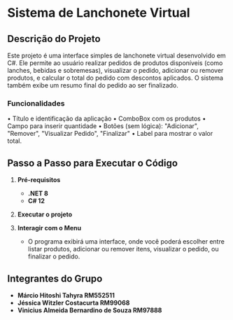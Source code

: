 # Sistema de Lanchonete Virtual

## Descrição do Projeto
Este projeto é uma interface simples de lanchonete virtual desenvolvido em C#. Ele permite ao usuário realizar pedidos de produtos disponíveis (como lanches, bebidas e sobremesas), visualizar o pedido, adicionar ou remover produtos, e calcular o total do pedido com descontos aplicados. O sistema também exibe um resumo final do pedido ao ser finalizado.

### Funcionalidades
• Título e identificação da aplicação
• ComboBox com os produtos
• Campo para inserir quantidade
• Botões (sem lógica): "Adicionar", "Remover", "Visualizar Pedido", "Finalizar"
• Label para mostrar o valor total. 

## Passo a Passo para Executar o Código

1. **Pré-requisitos**
   - **.NET 8**
   - **C# 12**

2. **Executar o projeto**

3. **Interagir com o Menu**
   - O programa exibirá uma interface, onde você poderá escolher entre listar produtos, adicionar ou remover itens, visualizar o pedido, ou finalizar o pedido.

## Integrantes do Grupo

- **Márcio Hitoshi Tahyra RM552511**
- **Jéssica Witzler Costacurta RM99068**
- **Vinicius Almeida Bernardino de Souza RM97888**
